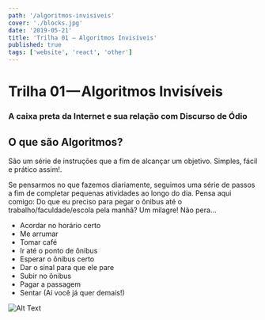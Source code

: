 ```yaml
---
path: '/algoritmos-invisiveis'
cover: './blocks.jpg'
date: '2019-05-21'
title: 'Trilha 01 — Algoritmos Invisíveis'
published: true
tags: ['website', 'react', 'other']
---
```


# Trilha 01 — Algoritmos Invisíveis

### A caixa preta da Internet e sua relação com Discurso de Ódio

## O que são Algoritmos?

São um série de instruções que a fim de alcançar um objetivo.
Simples, fácil e prático assim!.

Se pensarmos no que fazemos diariamente, seguimos uma série de passos a fim de completar pequenas atividades ao longo do dia.
Pensa aqui comigo: Do que eu preciso para pegar o ônibus até o trabalho/faculdade/escola pela manhã?
Um milagre! Não pera…

- Acordar no horário certo
- Me arrumar
- Tomar café
- Ir até o ponto de ônibus
- Esperar o ônibus certo
- Dar o sinal para que ele pare
- Subir no ônibus
- Pagar a passagem
- Sentar (Aí você já quer demais!)

![Alt Text](https://media.giphy.com/media/vFKqnCdLPNOKc/giphy.gif)

